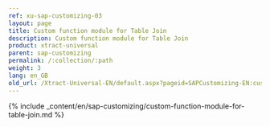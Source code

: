 ```yaml
---
ref: xu-sap-customizing-03
layout: page
title: Custom function module for Table Join
description: Custom function module for Table Join
product: xtract-universal
parent: sap-customizing
permalink: /:collection/:path
weight: 3
lang: en_GB
old_url: /Xtract-Universal-EN/default.aspx?pageid=SAPCustomizing-EN:custom-function-module-for-table-join
---
```



{% include _content/en/sap-customizing/custom-function-module-for-table-join.md  %}
